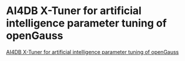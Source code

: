 # AI4DB X-Tuner for artificial intelligence parameter tuning of openGauss
[AI4DB X-Tuner for artificial intelligence parameter tuning of openGauss](https://aiwithcloud.com/2022/09/15/ai4db_x_tuner_for_artificial_intelligence_parameter_tuning_of_opengauss/)